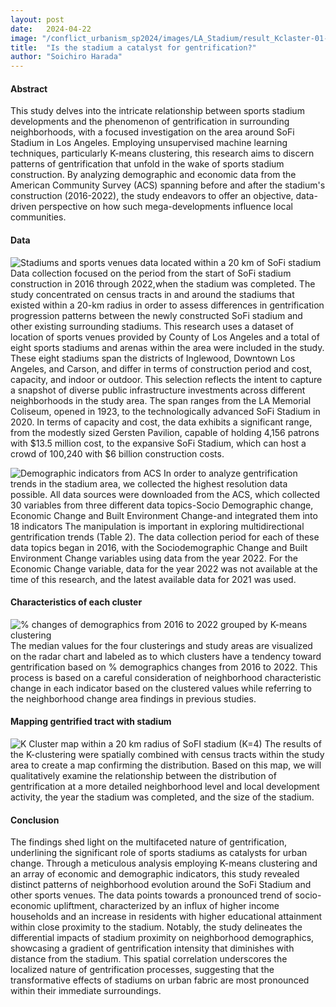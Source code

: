 ```yaml
---
layout: post
date:   2024-04-22
image: "/conflict_urbanism_sp2024/images/LA_Stadium/result_Kclaster-01-01_black.jpg"
title:  "Is the stadium a catalyst for gentrification?"
author: "Soichiro Harada"
---
```


#### Abstract 
This study delves into the intricate relationship between sports stadium developments and the phenomenon of gentrification in surrounding neighborhoods, with a focused investigation on the area around SoFi Stadium in Los Angeles. Employing unsupervised machine learning techniques, particularly K-means clustering, this research aims to discern patterns of gentrification that unfold in the wake of sports stadium construction. By analyzing demographic and economic data from the American Community Survey (ACS) spanning before and after the stadium's construction (2016-2022), the study endeavors to offer an objective, data-driven perspective on how such mega-developments influence local communities.

#### Data
![Stadiums and sports venues data located within a 20 km of SoFi stadium](/conflict_urbanism_sp2024/images/LA_Stadium/research_map.jpg)
Data collection focused on the period from the start of SoFi stadium construction in 2016 through 2022,when the stadium was completed. The study concentrated on census tracts in and around the stadiums that existed within a 20-km radius in order to assess differences in gentrification progression patterns between the newly constructed SoFi stadium and other existing surrounding stadiums. This research uses a dataset of location of sports venues provided by County of Los Angeles and a total of eight sports stadiums and arenas within the area were included in the study. These eight stadiums span the districts of Inglewood, Downtown Los Angeles, and Carson, and differ in terms of construction period and cost, capacity, and indoor or outdoor. This selection reflects the intent to capture a snapshot of diverse public infrastructure investments across different neighborhoods in the study area. The span
ranges from the LA Memorial Coliseum, opened in 1923, to the technologically advanced SoFi Stadium in 2020. In terms of capacity and cost, the data exhibits a significant range, from the modestly sized Gersten Pavilion, capable of holding 4,156 patrons with $13.5 million cost, to the expansive SoFi Stadium, which can host a crowd of 100,240 with $6 billion construction costs.

![Demographic indicators from ACS ](/conflict_urbanism_sp2024/images/LA_Stadium/indicator.jpg)
In order to analyze gentrification trends in the stadium area, we collected the highest resolution data possible. All data sources were downloaded from the ACS, which collected 30 variables from three different data topics-Socio Demographic change, Economic Change and Built Environment Change-and integrated them into 18 indicators The manipulation is important in exploring multidirectional gentrification trends (Table 2). The data collection period for each of these data topics began in 2016, with the Sociodemographic Change and Built Environment Change variables using data from the year 2022. For the Economic Change variable, data for the year 2022 was not available at the time of this research, and the latest available data for 2021 was used.

#### Characteristics of each cluster
![% changes of demographics from 2016 to 2022 grouped by K-means clustering ](/conflict_urbanism_sp2024/images/LA_Stadium/K-rader_chart.jpg)
The median values for the four clusterings and study areas are visualized on the radar chart and labeled as to which clusters have a tendency toward gentrification based on % demographics changes from 2016 to 2022. This process is based on a careful consideration of neighborhood characteristic change in each indicator based on the clustered values while referring to the neighborhood change area findings in previous studies.

#### Mapping gentrified tract with stadium
![K Cluster map within a 20 km radius of SoFI stadium (K=4)](/conflict_urbanism_sp2024/images/LA_Stadium/result_Kclaster-01-01_black.jpg)
The results of the K-clustering were spatially combined with census tracts within the study area to create a map confirming the distribution. Based on this map, we will qualitatively examine the relationship between the distribution of gentrification at a more detailed neighborhood level and local development activity, the year the stadium was completed, and the size of the stadium.

#### Conclusion
The findings shed light on the multifaceted nature of gentrification, underlining the significant role of sports stadiums as catalysts for urban change. Through a meticulous analysis employing K-means clustering and an array of economic and demographic indicators, this study revealed distinct patterns of neighborhood evolution around the SoFi Stadium and other sports venues. The data points towards a pronounced trend of socio-economic upliftment, characterized by an influx of higher income households and an increase in residents with higher educational attainment within close proximity to the stadium. 
Notably, the study delineates the differential impacts of stadium proximity on neighborhood demographics, showcasing a gradient of gentrification intensity that diminishes with distance from the stadium. This spatial correlation underscores the localized nature of gentrification processes, suggesting that the transformative effects of stadiums on urban fabric are most pronounced within their immediate surroundings.